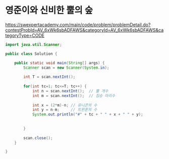 # 영준이와 신비한 뿔의 숲
https://swexpertacademy.com/main/code/problem/problemDetail.do?contestProbId=AV_6xWk6sbADFAWS&categoryId=AV_6xWk6sbADFAWS&categoryType=CODE

```java
import java.util.Scanner;

public class Solution {

	public static void main(String[] args) {
		Scanner scan = new Scanner(System.in);
		
		int T = scan.nextInt();
		
		for(int tc=1; tc<=T; tc++) {
			int n = scan.nextInt();	 // 뿔 개수
			int m = scan.nextInt();	 // 짐승 마리수
			
			int x = (2*m)-n; // 유니콘의 수
			int y = n-m;	 // 트윈혼의 수
			System.out.println("#" + tc + " " + x + " " + y);
			
			
		}
		
		scan.close();
	}

}

```
